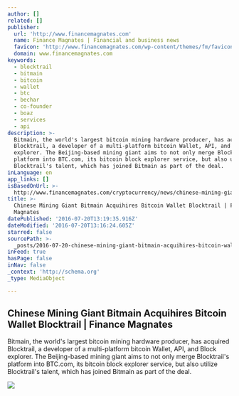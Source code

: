 ```yaml
---
author: []
related: []
publisher:
  url: 'http://www.financemagnates.com'
  name: Finance Magnates | Financial and business news
  favicon: 'http://www.financemagnates.com/wp-content/themes/fm/favicon.ico'
  domain: www.financemagnates.com
keywords:
  - blocktrail
  - bitmain
  - bitcoin
  - wallet
  - btc
  - bechar
  - co-founder
  - boaz
  - services
  - api
description: >-
  Bitmain, the world's largest bitcoin mining hardware producer, has acquired
  Blocktrail, a developer of a multi-platform bitcoin Wallet, API, and Block
  explorer. The Beijing-based mining giant aims to not only merge Blocktrail's
  platform into BTC.com, its bitcoin block explorer service, but also utilize
  Blocktrail's talent, which has joined Bitmain as part of the deal.
inLanguage: en
app_links: []
isBasedOnUrl: >-
  http://www.financemagnates.com/cryptocurrency/news/chinese-mining-giant-bitmain-acquihires-bitcoin-wallet-blocktrail/
title: >-
  Chinese Mining Giant Bitmain Acquihires Bitcoin Wallet Blocktrail | Finance
  Magnates
datePublished: '2016-07-20T13:19:35.916Z'
dateModified: '2016-07-20T13:16:24.605Z'
starred: false
sourcePath: >-
  _posts/2016-07-20-chinese-mining-giant-bitmain-acquihires-bitcoin-wallet-block.md
inFeed: true
hasPage: false
inNav: false
_context: 'http://schema.org'
_type: MediaObject

---
```

<article style=""><h1>Chinese Mining Giant Bitmain Acquihires Bitcoin Wallet Blocktrail | Finance Magnates</h1><p>Bitmain, the world's largest bitcoin mining hardware producer, has acquired Blocktrail, a developer of a multi-platform bitcoin Wallet, API, and Block explorer. The Beijing-based mining giant aims to not only merge Blocktrail's platform into BTC.com, its bitcoin block explorer service, but also utilize Blocktrail's talent, which has joined Bitmain as part of the deal.</p><img src="http://www.financemagnates.com/wp-content/uploads/2015/10/mining.jpg" /></article>